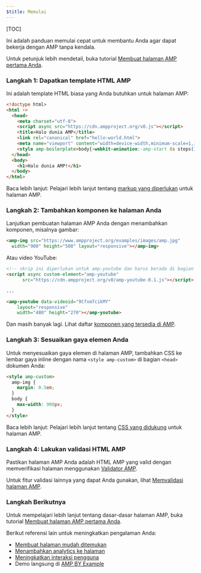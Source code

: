 ```yaml
---
$title: Memulai
---
```

[TOC]

Ini adalah panduan memulai cepat untuk membantu Anda agar dapat bekerja dengan AMP tanpa kendala.

Untuk petunjuk lebih mendetail, buka tutorial [Membuat halaman AMP pertama Anda](/id/docs/tutorials/create.html).

### Langkah 1: Dapatkan template HTML AMP

Ini adalah template HTML biasa yang Anda butuhkan untuk halaman AMP:

```html
<!doctype html>
<html ⚡>
  <head>
    <meta charset="utf-8">
    <script async src="https://cdn.ampproject.org/v0.js"></script>
    <title>Halo dunia AMP</title>
    <link rel="canonical" href="hello-world.html">
    <meta name="viewport" content="width=device-width,minimum-scale=1,initial-scale=1">
    <style amp-boilerplate>body{-webkit-animation:-amp-start 8s steps(1,end) 0s 1 normal both;-moz-animation:-amp-start 8s steps(1,end) 0s 1 normal both;-ms-animation:-amp-start 8s steps(1,end) 0s 1 normal both;animation:-amp-start 8s steps(1,end) 0s 1 normal both}@-webkit-keyframes -amp-start{from{visibility:hidden}to{visibility:visible}}@-moz-keyframes -amp-start{from{visibility:hidden}to{visibility:visible}}@-ms-keyframes -amp-start{from{visibility:hidden}to{visibility:visible}}@-o-keyframes -amp-start{from{visibility:hidden}to{visibility:visible}}@keyframes -amp-start{from{visibility:hidden}to{visibility:visible}}</style><noscript><style amp-boilerplate>body{-webkit-animation:none;-moz-animation:none;-ms-animation:none;animation:none}</style></noscript>
  </head>
  <body>
    <h1>Halo dunia AMP!</h1>
  </body>
</html>
```

Baca lebih lanjut: Pelajari lebih lanjut tentang [markup yang diperlukan](/id/docs/reference/spec.html#required-markup) untuk halaman AMP.

### Langkah 2: Tambahkan komponen ke halaman Anda

Lanjutkan pembuatan halaman AMP Anda dengan menambahkan komponen, misalnya gambar:

```html
<amp-img src="https://www.ampproject.org/examples/images/amp.jpg"
  width="900" height="508" layout="responsive"></amp-img>
```

Atau video YouTube:

```html
<!-- skrip ini diperlukan untuk amp-youtube dan harus berada di bagian <head>  -->
<script async custom-element="amp-youtube"
      src="https://cdn.ampproject.org/v0/amp-youtube-0.1.js"></script>

...

<amp-youtube data-videoid="9Cfxm7cikMY"
    layout="responsive"
    width="480" height="270"></amp-youtube>
```

Dan masih banyak lagi. Lihat daftar [komponen yang tersedia di AMP](/id/docs/reference/components.html).

### Langkah 3: Sesuaikan gaya elemen Anda

Untuk menyesuaikan gaya elemen di halaman AMP, tambahkan CSS ke lembar gaya inline dengan nama `<style amp-custom>` di bagian `<head>` dokumen Anda:

```html
<style amp-custom>
  amp-img {
    margin: 0.5em;
  }
  body {
    max-width: 900px;
  }
</style>
```

Baca lebih lanjut: Pelajari lebih lanjut tentang [CSS yang didukung](/id/docs/guides/responsive/style_pages.html) untuk halaman AMP.

### Langkah 4: Lakukan validasi HTML AMP

Pastikan halaman AMP Anda adalah HTML AMP yang valid dengan memverifikasi halaman menggunakan [Validator AMP](https://validator.ampproject.org/).

Untuk fitur validasi lainnya yang dapat Anda gunakan, lihat [Memvalidasi halaman AMP](/id/docs/guides/validate.html).

### Langkah Berikutnya

Untuk mempelajari lebih lanjut tentang dasar-dasar halaman AMP, buka tutorial [Membuat halaman AMP pertama Anda](/id/docs/tutorials/create.html).

Berikut referensi lain untuk meningkatkan pengalaman Anda:

* [Membuat halaman mudah ditemukan](/id/docs/guides/discovery.html)
* [Menambahkan analytics ke halaman](/id/docs/guides/analytics_amp.html)
* [Meningkatkan interaksi pengguna](/id/docs/guides/engagement.html)
* Demo langsung di [AMP BY Example](https://ampbyexample.com/)


